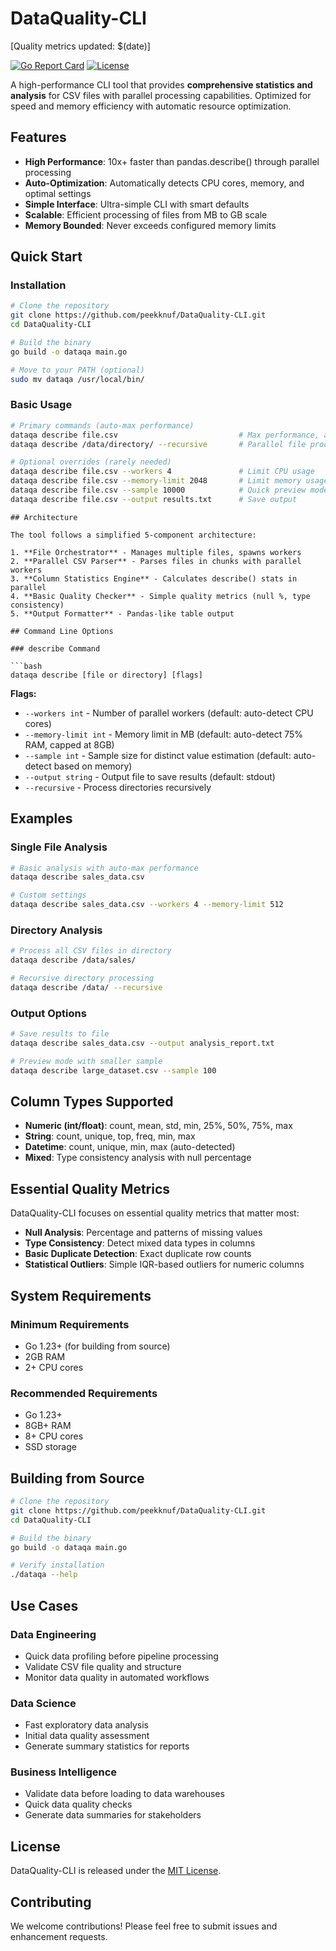 # DataQuality-CLI

[Quality metrics updated: $(date)]

[![Go Report Card](https://goreportcard.com/badge/github.com/peekknuf/DataQuality-CLI)](https://goreportcard.com/report/github.com/peekknuf/DataQuality-CLI)
[![License](https://img.shields.io/badge/License-MIT-blue.svg)](https://opensource.org/licenses/MIT)

A high-performance CLI tool that provides **comprehensive statistics and analysis** for CSV files with parallel processing capabilities. Optimized for speed and memory efficiency with automatic resource optimization.

## Features

- **High Performance**: 10x+ faster than pandas.describe() through parallel processing
- **Auto-Optimization**: Automatically detects CPU cores, memory, and optimal settings
- **Simple Interface**: Ultra-simple CLI with smart defaults
- **Scalable**: Efficient processing of files from MB to GB scale
- **Memory Bounded**: Never exceeds configured memory limits

## Quick Start

### Installation

```bash
# Clone the repository
git clone https://github.com/peekknuf/DataQuality-CLI.git
cd DataQuality-CLI

# Build the binary
go build -o dataqa main.go

# Move to your PATH (optional)
sudo mv dataqa /usr/local/bin/
```

### Basic Usage

```bash
# Primary commands (auto-max performance)
dataqa describe file.csv                           # Max performance, all cores
dataqa describe /data/directory/ --recursive       # Parallel file processing

# Optional overrides (rarely needed)
dataqa describe file.csv --workers 4               # Limit CPU usage
dataqa describe file.csv --memory-limit 2048       # Limit memory usage
dataqa describe file.csv --sample 10000            # Quick preview mode
dataqa describe file.csv --output results.txt      # Save output
```

```
## Architecture

The tool follows a simplified 5-component architecture:

1. **File Orchestrator** - Manages multiple files, spawns workers
2. **Parallel CSV Parser** - Parses files in chunks with parallel workers
3. **Column Statistics Engine** - Calculates describe() stats in parallel
4. **Basic Quality Checker** - Simple quality metrics (null %, type consistency)
5. **Output Formatter** - Pandas-like table output

## Command Line Options

### describe Command

```bash
dataqa describe [file or directory] [flags]
```

**Flags:**
- `--workers int` - Number of parallel workers (default: auto-detect CPU cores)
- `--memory-limit int` - Memory limit in MB (default: auto-detect 75% RAM, capped at 8GB)
- `--sample int` - Sample size for distinct value estimation (default: auto-detect based on memory)
- `--output string` - Output file to save results (default: stdout)
- `--recursive` - Process directories recursively

## Examples

### Single File Analysis

```bash
# Basic analysis with auto-max performance
dataqa describe sales_data.csv

# Custom settings
dataqa describe sales_data.csv --workers 4 --memory-limit 512
```

### Directory Analysis

```bash
# Process all CSV files in directory
dataqa describe /data/sales/

# Recursive directory processing
dataqa describe /data/ --recursive
```

### Output Options

```bash
# Save results to file
dataqa describe sales_data.csv --output analysis_report.txt

# Preview mode with smaller sample
dataqa describe large_dataset.csv --sample 100
```

## Column Types Supported

- **Numeric (int/float)**: count, mean, std, min, 25%, 50%, 75%, max
- **String**: count, unique, top, freq, min, max
- **Datetime**: count, unique, min, max (auto-detected)
- **Mixed**: Type consistency analysis with null percentage

## Essential Quality Metrics

DataQuality-CLI focuses on essential quality metrics that matter most:

- **Null Analysis**: Percentage and patterns of missing values
- **Type Consistency**: Detect mixed data types in columns
- **Basic Duplicate Detection**: Exact duplicate row counts
- **Statistical Outliers**: Simple IQR-based outliers for numeric columns

## System Requirements

### Minimum Requirements
- Go 1.23+ (for building from source)
- 2GB RAM
- 2+ CPU cores

### Recommended Requirements
- Go 1.23+
- 8GB+ RAM
- 8+ CPU cores
- SSD storage

## Building from Source

```bash
# Clone the repository
git clone https://github.com/peekknuf/DataQuality-CLI.git
cd DataQuality-CLI

# Build the binary
go build -o dataqa main.go

# Verify installation
./dataqa --help
```

## Use Cases

### Data Engineering
- Quick data profiling before pipeline processing
- Validate CSV file quality and structure
- Monitor data quality in automated workflows

### Data Science
- Fast exploratory data analysis
- Initial data quality assessment
- Generate summary statistics for reports

### Business Intelligence
- Validate data before loading to data warehouses
- Quick data quality checks
- Generate data summaries for stakeholders


## License

DataQuality-CLI is released under the [MIT License](LICENSE).

## Contributing

We welcome contributions! Please feel free to submit issues and enhancement requests.

